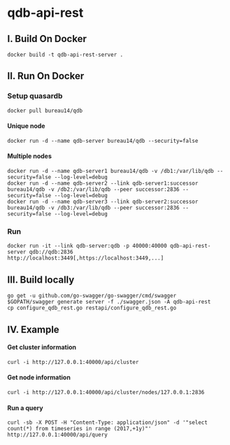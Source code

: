 # qdb-api-rest

## I. Build On Docker
```
docker build -t qdb-api-rest-server .
```

## II. Run On Docker
### Setup quasardb
```
docker pull bureau14/qdb
```

#### Unique node
```
docker run -d --name qdb-server bureau14/qdb --security=false
```

#### Multiple nodes
```
docker run -d --name qdb-server1 bureau14/qdb -v /db1:/var/lib/qdb --security=false --log-level=debug
docker run -d --name qdb-server2 --link qdb-server1:successor bureau14/qdb -v /db2:/var/lib/qdb --peer successor:2836 --security=false --log-level=debug
docker run -d --name qdb-server3 --link qdb-server2:successor bureau14/qdb -v /db3:/var/lib/qdb --peer successor:2836 --security=false --log-level=debug
```

### Run
```
docker run -it --link qdb-server:qdb -p 40000:40000 qdb-api-rest-server qdb://qdb:2836 http://localhost:3449[,https://localhost:3449,...]
```

## III. Build locally
```
go get -u github.com/go-swagger/go-swagger/cmd/swagger
$GOPATH/swagger generate server -f ./swagger.json -A qdb-api-rest
cp configure_qdb_rest.go restapi/configure_qdb_rest.go
```

## IV. Example
#### Get cluster information
```
curl -i http://127.0.0.1:40000/api/cluster
```
#### Get node information
```
curl -i http://127.0.0.1:40000/api/cluster/nodes/127.0.0.1:2836
```
#### Run a query
```
curl -sb -X POST -H "Content-Type: application/json" -d '"select count(*) from timeseries in range (2017,+1y)"' http://127.0.0.1:40000/api/query
```
